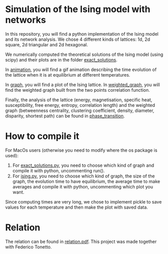 # Simulation of the Ising model with networks

In this repository, you will find a python implementation of the Ising model and its network analysis. We chose 4 different kinds of lattices: 1d, 2d square, 2d triangular and 2d hexagonal.

We numerically computed the theoretical solutions of the Ising model (using scipy) and their plots are in the folder [exact_solutions](https://github.com/PhysicsZandi/IsingModel/blob/main/plot/exact_solutions).

In [animation](https://github.com/PhysicsZandi/IsingModel/blob/main/plot/animation), you will find a gif animation describing the time evolution of the lattice when it is at equilibrium at different temperatures.

In [graph](https://github.com/PhysicsZandi/IsingModel/blob/main/plot/graph), you will find a plot of the Ising lattice. In [weighted_graph](https://github.com/PhysicsZandi/IsingModel/blob/main/plot/weighted_graph), you will find the weighted graph built from the two points correlation function.

Finally, the analysis of the lattice (energy, magnetisation, specific heat, susceptibility, free energy, entropy, correlation length) and the weighted graph (betweenness centrality, clustering coefficient, density, diameter, disparity, shortest path) can be found in [phase_transition](https://github.com/PhysicsZandi/IsingModel/blob/main/plot/phase_transition).

# How to compile it

For MacOs users (otherwise you need to modify where the os package is used):
1. For [exact_solutions.py](https://github.com/PhysicsZandi/IsingModel/blob/main/src/exact_solutions.py), you need to choose which kind of graph and compile it with python, uncommenting run().
2. For [ising.py](https://github.com/PhysicsZandi/IsingModel/blob/main/src/exact_solutions.py), you need to choose which kind of graph, the size of the graph, the evolution time to have equilibrium, the average time to make averages and compile it with python, uncommenting which plot you want.

Since computing times are very long, we chose to implement pickle to save values for each temperature and then make the plot with saved data.

# Relation

The relation can be found in [relation.pdf](https://github.com/PhysicsZandi/IsingModel/blob/main/relation.pdf). This project was made together with Federico Tonetto.
